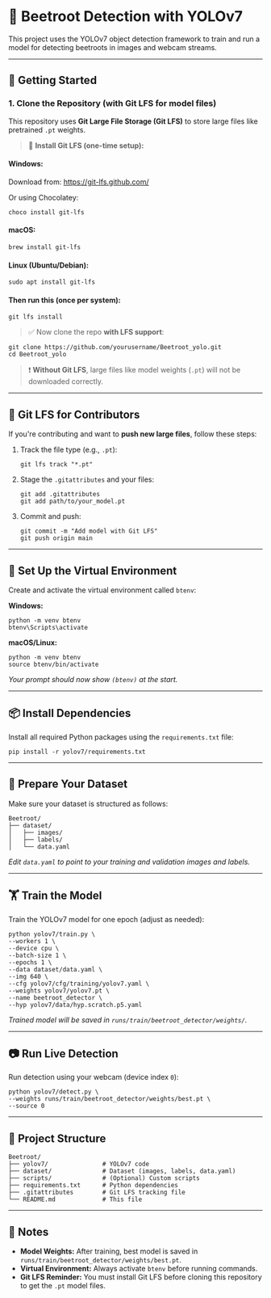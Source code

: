 
# 🥬 Beetroot Detection with YOLOv7

This project uses the YOLOv7 object detection framework to train and run a model for detecting beetroots in images and webcam streams.

---

## 🚀 Getting Started

### 1. Clone the Repository (with Git LFS for model files)

This repository uses **Git Large File Storage (Git LFS)** to store large files like pretrained `.pt` weights.

> 🔧 **Install Git LFS (one-time setup):**

#### Windows:
Download from: https://git-lfs.github.com/

Or using Chocolatey:
```
choco install git-lfs
```

#### macOS:
```
brew install git-lfs
```

#### Linux (Ubuntu/Debian):
```
sudo apt install git-lfs
```

#### Then run this (once per system):
```
git lfs install
```

> ✅ Now clone the repo **with LFS support**:
```
git clone https://github.com/yourusername/Beetroot_yolo.git
cd Beetroot_yolo
```

> ❗ **Without Git LFS**, large files like model weights (`.pt`) will not be downloaded correctly.

---

## 🧰 Git LFS for Contributors

If you're contributing and want to **push new large files**, follow these steps:

1. Track the file type (e.g., `.pt`):
   ```
   git lfs track "*.pt"
   ```

2. Stage the `.gitattributes` and your files:
   ```
   git add .gitattributes
   git add path/to/your_model.pt
   ```

3. Commit and push:
   ```
   git commit -m "Add model with Git LFS"
   git push origin main
   ```

---

## 🐍 Set Up the Virtual Environment

Create and activate the virtual environment called `btenv`:

**Windows:**
```
python -m venv btenv
btenv\Scripts\activate
```

**macOS/Linux:**
```
python -m venv btenv
source btenv/bin/activate
```

*Your prompt should now show `(btenv)` at the start.*

---

## 📦 Install Dependencies

Install all required Python packages using the `requirements.txt` file:

```
pip install -r yolov7/requirements.txt
```

---

## 📁 Prepare Your Dataset

Make sure your dataset is structured as follows:

```
Beetroot/
├── dataset/
│   ├── images/
│   ├── labels/
│   └── data.yaml
```

*Edit `data.yaml` to point to your training and validation images and labels.*

---

## 🏋️ Train the Model

Train the YOLOv7 model for one epoch (adjust as needed):

```
python yolov7/train.py \
--workers 1 \
--device cpu \
--batch-size 1 \
--epochs 1 \
--data dataset/data.yaml \
--img 640 \
--cfg yolov7/cfg/training/yolov7.yaml \
--weights yolov7/yolov7.pt \
--name beetroot_detector \
--hyp yolov7/data/hyp.scratch.p5.yaml
```

*Trained model will be saved in `runs/train/beetroot_detector/weights/`.*

---

## 📷 Run Live Detection

Run detection using your webcam (device index `0`):

```
python yolov7/detect.py \
--weights runs/train/beetroot_detector/weights/best.pt \
--source 0
```

---

## 📂 Project Structure

```
Beetroot/
├── yolov7/               # YOLOv7 code
├── dataset/              # Dataset (images, labels, data.yaml)
├── scripts/              # (Optional) Custom scripts
├── requirements.txt      # Python dependencies
├── .gitattributes        # Git LFS tracking file
└── README.md             # This file
```

---

## 📝 Notes

- **Model Weights:** After training, best model is saved in `runs/train/beetroot_detector/weights/best.pt`.
- **Virtual Environment:** Always activate `btenv` before running commands.
- **Git LFS Reminder:** You must install Git LFS before cloning this repository to get the `.pt` model files.

